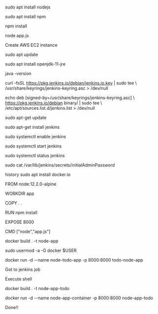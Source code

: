 sudo apt install nodejs

sudo apt install npm

npm install

node app.js

Create AWS EC2 instance

sudo apt update

sudo apt install openjdk-11-jre

java -version

curl -fsSL https://pkg.jenkins.io/debian/jenkins.io.key | sudo tee \ /usr/share/keyrings/jenkins-keyring.asc > /dev/null

echo deb [signed-by=/usr/share/keyrings/jenkins-keyring.asc] \ https://pkg.jenkins.io/debian binary/ | sudo tee \ /etc/apt/sources.list.d/jenkins.list > /dev/null

sudo apt-get update

sudo apt-get install jenkins

sudo systemctl enable jenkins

sudo systemctl start jenkins

sudo systemctl status jenkins

sudo cat /var/lib/jenkins/secrets/initialAdminPassword

history sudo apt install docker.io

FROM node:12.2.0-alpine

WORKDIR app

COPY . .

RUN npm install

EXPOSE 8000

CMD ["node","app.js"]

docker build . -t node-app

sudo usermod -a -G docker $USER

docker run -d --name node-todo-app -p 8000:8000 todo-node-app

Got to jenkins job

Execute shell

docker build . -t node-app-todo

docker run -d --name node-app-container -p 8000:8000 node-app-todo

Done!!
